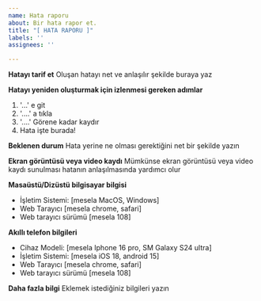 ```yaml
---
name: Hata raporu
about: Bir hata rapor et.
title: "[ HATA RAPORU ]"
labels: ''
assignees: ''

---
```


**Hatayı tarif et**
Oluşan hatayı net ve anlaşılır şekilde buraya yaz

**Hatayı yeniden oluşturmak için izlenmesi gereken adımlar**
1. '...' e git
2. '....' a tıkla
3. '....' Görene kadar kaydır
4. Hata işte burada!

**Beklenen durum**
Hata yerine ne olması gerektiğini net bir şekilde yazın

**Ekran görüntüsü veya video kaydı**
Mümkünse ekran görüntüsü veya video kaydı sunulması hatanın anlaşılmasında yardımcı olur

**Masaüstü/Dizüstü bilgisayar bilgisi**
 - İşletim Sistemi: [mesela MacOS, Windows]
 - Web Tarayıcı [mesela chrome, safari]
 - Web tarayıcı sürümü [mesela 108]

**Akıllı telefon bilgileri**
 - Cihaz Modeli: [mesela Iphone 16 pro, SM Galaxy S24 ultra]
 - İşletim Sistemi: [mesela iOS 18, android 15]
 - Web Tarayıcı [mesela chrome, safari]
 - Web tarayıcı sürümü [mesela 108]

**Daha fazla bilgi**
Eklemek istediğiniz bilgileri yazın
